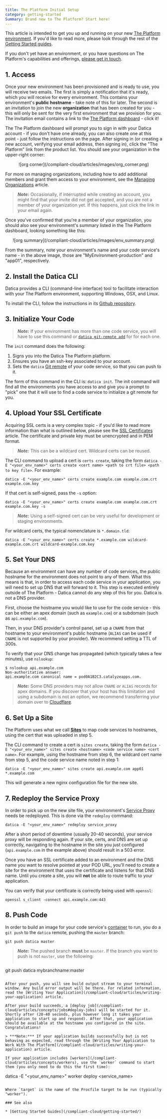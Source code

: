 ```yaml
---
title: The Platform Initial Setup
category: getting-started
Summary: Brand new to The Platform? Start here!
---
```


This article is intended to get you up and running on your new [The Platform](https://datica.com/platform) [environment](/compliant-cloud/articles/concepts/environments). If you'd like to read more, please look through the rest of the [Getting Started guides](/compliant-cloud/getting-started/).

If you don't yet have an environment, or you have questions on The Platform's capabilities and offerings, [please get in touch](/compliant-cloud/articles/contact).

## 1. Access

Once your new environment has been provisioned and is ready to use, you will receive two emails. The first is simply a notification that it's ready, which you will receive for every environment. This contains your environment's **public hostname** - take note of this for later. The second is an invitation to join the new **organization** that has been created for you - this will only be sent for the very first environment that we provision for you. The invitation email contains a link to the [The Platform dashboard](https://product.datica.com/compliant-cloud) - click it!

The The Platform dashboard will prompt you to sign in with your Datica account - if you don't have one already, you can also create one at this point - just follow the instructions on the page. After signing in (or creating a new account, verifying your email address, then signing in), click the "The Platform" link from the product list. You should see your organization in the upper-right corner:

<center>![org corner](/compliant-cloud/articles/images/org_corner.png)</center>

For more on managing organizations, including how to add additional members and grant them access to your environment, see the [Managing Organizations](/compliant-cloud/articles/concepts/organizations) article.

> ***Note:*** Occasionally, if interrupted while creating an account, you might find that your invite did not get accepted, and you are not a member of your organization yet. If this happens, just click the link in your email again.

Once you've confirmed that you're a member of your organization, you should also see your environment's summary listed in the The Platform dashboard, looking something like this:

<center>![org summary](/compliant-cloud/articles/images/env_summary.png)</center>

From the summary, note your environment's name and your code service's name - in the above image, those are "MyEnvironment-production" and "app01", respectively.

## 2. Install the Datica CLI

Datica provides a CLI (command-line interface) tool to facilitate interaction with your The Platform environment, supporting Windows, OSX, and Linux.

To install the CLI, follow the instructions in its [Github repository](https://github.com/daticahealth/cli).

## 3. Initialize Your Code

> ***Note:*** If your environment has more than one code service, you will have to use this command or [`datica git-remote add`](/compliant-cloud/cli-reference#git-remote-add) for for each one.

The `init` command does the following:

1. Signs you into the Datica The Platform platform.
2. Ensures you have an ssh-key associated to your account.
3. Sets the `datica` [Git remote](https://git-scm.com/book/en/v2/Git-Basics-Working-with-Remotes) of your code service, so that you can push to it.

The form of this command in the CLI is: `datica init`. The init command will find all the environments you have access to and give you a prompt to "pick" one that it will use to find a code service to initialize a git remote for you.


## 4. Upload Your SSL Certificate

Acquiring SSL certs is a very complex topic - if you'd like to read more information than what is outlined below, please see the [SSL Certificates](/compliant-cloud/articles/guides/self-service-SSL/) article. The certificate and private key must be unencrypted and in PEM format.

> ***Note:*** This can be a wildcard cert. Wildcard certs can be reused.

The CLI command to upload a cert is `certs create`, taking the form `datica -E "<your_env_name>" certs create <cert name> <path to crt file> <path to key file>`. For example:

```
datica -E "<your_env_name>" certs create example.com example.com.crt example.com.key
```

If that cert is self-signed, pass the `-s` option:

```
datica -E "<your_env_name>" certs create example.com example.com.crt example.com.key -s
```

> ***Note:*** Using a self-signed cert can be very useful for development or staging environments.

For wildcard certs, the typical nomenclature is `*.domain.tld`:

```
datica -E "<your_env_name>" certs create *.example.com wildcard-example.com.crt wildcard-example.com.key
```

## 5. Set Your DNS

Because an environment can have any number of code services, the public hostname for the environment does not point to any of them. What this means is that, in order to access each code service in your application, you will need to set up DNS that will forward to it. This step is executed entirely outside of The Platform - Datica cannot do any step of this for you. Datica is not a DNS provider.

First, choose the hostname you would like to use for the code service - this can be either an apex domain (such as `example.com`) or a subdomain (such as `api.example.com`).

Then, in your DNS provider's control panel, set up a `CNAME` from that hostname to your environment's public hostname (`ALIAS` can be used if `CNAME` is not supported by your provider). We recommend setting a TTL of 300s.

To verify that your DNS change has propagated (which typically takes a few minutes), use `nslookup`:

```
$ nslookup api.example.com
Non-authoritative answer:
api.example.com canonical name = pod0A1B2C3.catalyzeapps.com.
```

> ***Note:*** Some DNS providers may not allow `CNAME` _or_ `ALIAS` records for apex domains. If you discover that your host has this limitation and using a subdomain is not an option, we recommend transferring your domain over to [Cloudflare](https://www.cloudflare.com/).

## 6. Set Up a Site

The Platform uses what we call **[Sites](/compliant-cloud/articles/concepts/sites)** to map code services to hostnames, using the cert that was uploaded in step 5.

The CLI command to create a cert is `sites create`, taking the form `datica -E "<your_env_name>" sites create <hostname> <code service name> <cert name>`. For example, using the hostname from step 6, the wildcard cert name from step 5, and the code service name noted in step 1:

```
datica -E "<your_env_name>" sites create api.example.com app01 *.example.com
```

This will generate a new nginx configuration file for the new site.

## 7. Redeploy the Service Proxy

In order to pick up on the new site file, your environment's [Service Proxy](/compliant-cloud/articles/concepts/service-proxy) needs be redeployed. This is done via the `redeploy` command:

```
datica -E "<your_env_name>" redeploy service_proxy
```

After a short period of downtime (usually 20-40 seconds), your service proxy will be responding again. If your site, certs, and DNS are set up correctly, navigating to the hostname in the site you just configured (`api.example.com` in the example above) should result in a 503 error.

Once you have an SSL certificate added to an environment and the DNS name you want to resolve pointed at your POD URL, you'll need to create a site for the environment that uses the certificate and listens for that DNS name. Until you create a site, you will **not** be able to route traffic to your application.

You can verify that your certificate is correctly being used with `openssl`:

`openssl s_client -connect api.example.com:443`

## 8. Push Code

In order to build an image for your code service's [container](/compliant-cloud/articles/concepts/containers) to run, you do a `git push` to the `datica` remote, pushing the `master` branch:

```
git push datica master
```

> ***Note:*** The pushed branch **must** be `master`. If the branch you want to push is not `master`, use the following:
>
> ```
git push datica mybranchname:master
```

After your push, you will see build output stream to your terminal window. Any build error output will be there. For related information, read the [Writing Your Application](/compliant-cloud/articles/writing-your-application) article.

After your build succeeds, a [deploy job](/compliant-cloud/articles/concepts/jobs#deploy-jobs) will be started for it. Shortly after (20-40 seconds, plus however long it takes your application to start up and respond). After that, your application should be available at the hostname you configured in the site. Congratulations!

> ***Note:*** If your application builds successfully but is not behaving as expected, read through the [Writing Your Application to Work With The Platform](/compliant-cloud/articles/writing-your-application) article.

If your application includes [workers](/compliant-cloud/articles/concepts/workers), use the `worker` command to start them (you only need to do this the first time):

```
datica -E "<your_env_name>" worker deploy <service_name> <target>
```

Where `target` is the name of the Procfile target to be run (typically "worker").

### See also

* [Getting Started Guides](/compliant-cloud/getting-started/)
